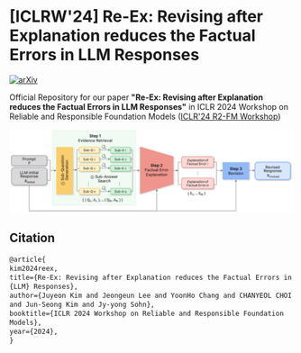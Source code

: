 # [ICLRW'24] Re-Ex: Revising after Explanation reduces the Factual Errors in LLM Responses
[![arXiv](https://img.shields.io/badge/arXiv-2402.17097-b31b1b.svg?style=plastic)](https://arxiv.org/abs/2402.17097)

Official Repository for our paper  **"Re-Ex: Revising after Explanation reduces the Factual Errors in LLM Responses"** in ICLR 2024 Workshop on Reliable and Responsible Foundation Models ([ICLR'24 R2-FM Workshop](https://iclr-r2fm.github.io))

<img src="image/figure.jpg" alt="Alt Text"  width="1000"/>

## Citation
```
@article{
kim2024reex,
title={Re-Ex: Revising after Explanation reduces the Factual Errors in {LLM} Responses},
author={Juyeon Kim and Jeongeun Lee and YoonHo Chang and CHANYEOL CHOI and Jun-Seong Kim and Jy-yong Sohn},
booktitle={ICLR 2024 Workshop on Reliable and Responsible Foundation Models},
year={2024},
}
```
